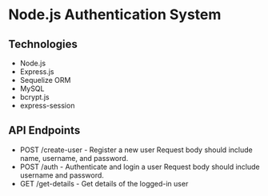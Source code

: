 # Node.js Authentication System


## Technologies

- Node.js
- Express.js
- Sequelize ORM
- MySQL
- bcrypt.js
- express-session



## API Endpoints
- POST /create-user - Register a new user
Request body should include name, username, and password.
- POST /auth - Authenticate and login a user
Request body should include username and password.
- GET /get-details - Get details of the logged-in user